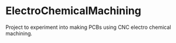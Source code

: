 # ElectroChemicalMachining
Project to experiment into making PCBs using CNC electro chemical machining.
